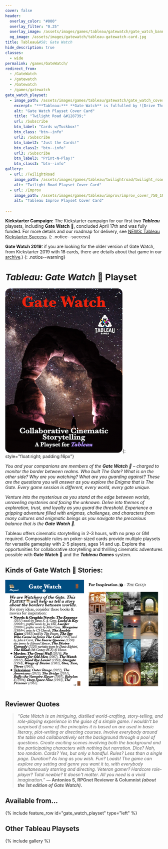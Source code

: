 ```yaml
---
cover: false
header:
  overlay_color: "#000"
  overlay_filter: "0.25"
  overlay_image: /assets/images/games/tableau/gatewatch/gate_watch_banner_1600_212.jpg
  og_image: /assets/images/gatewatch/tableau-gatewatch-card.jpg
title: Tableau&#58; Gate Watch
hide_description: true
classes:
  - wide
permalink: /games/GateWatch/
redirect_from:
  - /GateWatch
  - /gatewatch
  - /Gatewatch
  - /games/gatewatch
gate_watch_playset:
  - image_path: /assets/images/games/tableau/gatewatch/gate_watch_cover_750_1050.png
    excerpt: "***Tableau:*** **Gate Watch** is fulfulled by ![Drive Thru Cards Logo](/assets/images/logos/drivethrucards_logo_125_20.png) in three different versions: _Cards w/Tuckbox!_ version contains 52 poker-sized Playset & core cards; _Just the Cards!_ version banded in a plastic wrap without a tuckbox; or a _Print-N-Play!_ PDF version suitable for printing on US Letter-sized card stock and cutting out manually using the cut-lines for use with poker-sized card sleeves."
    alt: "Gate Watch Playset Cover Card"
    title: "Twilight Road &#128739;"
    url: /Subscribe
    btn_label: "Cards w/Tuckbox!"
    btn_class: "btn--info"
    url2: /Subscribe
    btn_label2: "Just the Cards!"
    btn_class2: "btn--info"
    url3: /Subscribe
    btn_label3: "Print-N-Play!"
    btn_class3: "btn--info"
gallery:
  - url: /TwilightRoad
    image_path: /assets/images/games/tableau/twilightroad/twilight_road_cover_750_1050.png
    alt: "Twilight Road Playset Cover Card"
  - url: /Improv
    image_path: /assets/images/games/tableau/improv/improv_cover_750_1050.png
    alt: "Tableau Improv Playset Cover Card"

---
```

**Kickstarter Campaign:** The Kickstarter campaign for our first two ***Tableau*** playsets, including **Gate Watch** 🚪, concluded April 17th and was fully funded. For more details and our roadmap for delivery, see [NEWS: Tableau Kickstarter Success](/news/Tableau-Kickstarter-Success/).
{: .notice--success}

**Gate Watch 2019:** if you are looking for the older version of Gate Watch, from Kickstarter 2019 with 18 cards, there are details about that game in our [archive](/GateWatch2019).)
{: .notice--warning}

# ***Tableau:*** *Gate Watch* 🚪 Playset

![Tableau: Gate Watch 🚪 Playset - Cover Card](/assets/images/games/tableau/gatewatch/gate_watch_cover_375_525.png){: style="float:right; padding:16px"}

_You and your companions are members of the **Gate Watch** 🚪 – charged to monitor the border between realms. Who built *The Gate*? What is on the other side? Why are you watching? What are you guarding against? These are the questions you will answer as you explore the *Enigma* that is *The Gate*. Every game session is different, every world, every gate unique._

_Venture into the mysterious as you stand at the edge between worlds, unraveling mysteries and facing the unknown. Delve into themes of exploration, trust, and loyalty as you guard the threshold. Experience a gripping adventure filled with enigmas, challenges, and characters from many cultures and enigmatic beings as you navigate the precarious balance that is the **Gate Watch** 🚪._

Tableau offers cinematic storytelling in 2-3 hours, with no prep or GM required. Composable rules on poker-sized cards provide multiple playsets for versatile gameplay with 2-5 players, ages 14 and up. Explore the opportunities for collaborative storytelling and thrilling cinematic adventures possible with **Gate Watch** 🚪  and the ***Tableau Games*** system.


## Kinds of Gate Watch 🚪 Stories:

![Tableau: Gate Watch 🚪 Playset - Inspiration Card](/assets/images/games/tableau/gatewatch/gate_watch_inspirations_1500_1050.png)

## Reviewer Quotes

> *“Gate Watch is an intriguing, distilled world-crafting, story-telling, and role-playing experience in the guise of a simple game. I wouldn't be surprised if some of the principles it is based on are used in basic literary, plot-writing or directing courses. Involve everybody around the table and collaboratively set the background through a pool of questions. Create exciting scenes involving both the background and the participating characters with nothing but narration. Dice? Nah, too random. Cards? Yes, but only a handful. Rules? Less than a single page. Duration? As long as you wish. Fun? Loads! The game can explore any setting and genre you want it to, with everybody simultaneously starring and directing. Veteran gamer? Hardcore role-player? Total newbie? It doesn't matter. All you need is a vivid imagination.”* **— Antonios S, RPGnet Reviewer & Columnist _(about the 1st edition of Gate Watch)_.**

## Available from… 

{% include feature_row id="gate_watch_playset" type="left" %}

## Other Tableau Playsets

{% include gallery %}

